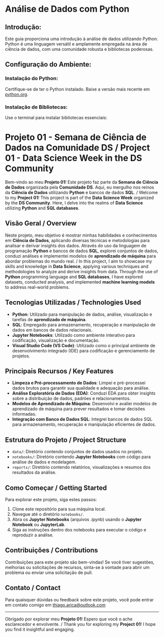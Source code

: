 # Análise de Dados com Python

## Introdução:

Este guia proporciona uma introdução à análise de dados utilizando Python. Python é uma linguagem versátil e amplamente empregada na área de ciência de dados, com uma comunidade robusta e bibliotecas poderosas.

## Configuração do Ambiente:

### Instalação do Python:

Certifique-se de ter o Python instalado. Baixe a versão mais recente em [python.org](https://www.python.org/).

### Instalação de Bibliotecas:

Use o terminal para instalar bibliotecas essenciais:
# Projeto 01 - **Semana de Ciência de Dados na Comunidade DS** / Project 01 - **Data Science Week in the DS Community**

Bem-vindo ao meu **Projeto 01**! Este projeto faz parte da **Semana de Ciência de Dados** organizada pela **Comunidade DS**. Aqui, eu mergulho nos reinos da **Ciência de Dados** utilizando **Python** e bancos de dados **SQL**. / Welcome to my **Project 01**! This project is part of the **Data Science Week** organized by the **DS Community**. Here, I delve into the realms of **Data Science** utilizing **Python** and **SQL databases**.

## Visão Geral / Overview

Neste projeto, meu objetivo é mostrar minhas habilidades e conhecimentos em **Ciência de Dados**, aplicando diversas técnicas e metodologias para analisar e derivar insights dos dados. Através do uso da linguagem de programação **Python** e bancos de dados **SQL**, explorei conjuntos de dados, conduzi análises e implementei modelos de **aprendizado de máquina** para abordar problemas do mundo real. / In this project, I aim to showcase my skills and knowledge in **Data Science**, applying various techniques and methodologies to analyze and derive insights from data. Through the use of **Python** programming language and **SQL databases**, I have explored datasets, conducted analysis, and implemented **machine learning models** to address real-world problems.

## Tecnologias Utilizadas / Technologies Used

- **Python**: Utilizado para manipulação de dados, análise, visualização e tarefas de **aprendizado de máquina**.
- **SQL**: Empregado para armazenamento, recuperação e manipulação de dados em bancos de dados relacionais.
- **Jupyter Notebooks**: Utilizado como ambiente interativo para codificação, visualização e documentação.
- **Visual Studio Code (VS Code)**: Utilizado como o principal ambiente de desenvolvimento integrado (IDE) para codificação e gerenciamento de projetos.

## Principais Recursos / Key Features

- **Limpeza e Pré-processamento de Dados**: Limpei e pré-processei dados brutos para garantir sua qualidade e adequação para análise.
- **Análise Exploratória de Dados (EDA)**: Conduzi EDA para obter insights sobre a distribuição de dados, padrões e relacionamentos.
- **Modelos de Aprendizado de Máquina**: Desenvolvi e avaliei modelos de aprendizado de máquina para prever resultados e tomar decisões informadas.
- **Integração com Banco de Dados SQL**: Integrei bancos de dados SQL para armazenamento, recuperação e manipulação eficientes de dados.

## Estrutura do Projeto / Project Structure

- `data/`: Diretório contendo conjuntos de dados usados no projeto.
- `notebooks/`: Diretório contendo **Jupyter Notebooks** com código para análise de dados e modelagem.
- `reports/`: Diretório contendo relatórios, visualizações e resumos dos resultados da análise.

## Como Começar / Getting Started

Para explorar este projeto, siga estes passos:

1. Clone este repositório para sua máquina local.
2. Navegue até o diretório `notebooks/`.
3. Abra os **Jupyter Notebooks** (arquivos .ipynb) usando o **Jupyter Notebook** ou **JupyterLab**.
4. Siga as instruções dentro dos notebooks para executar o código e reproduzir a análise.

## Contribuições / Contributions

Contribuições para este projeto são bem-vindas! Se você tiver sugestões, melhorias ou solicitações de recursos, sinta-se à vontade para abrir um problema ou enviar uma solicitação de pull.

## Contato / Contact

Para quaisquer dúvidas ou feedback sobre este projeto, você pode entrar em contato comigo em thiago.arica@outlook.com

---

Obrigado por explorar meu **Projeto 01**! Espero que você o ache esclarecedor e envolvente. / Thank you for exploring my **Project 01**! I hope you find it insightful and engaging.


```



